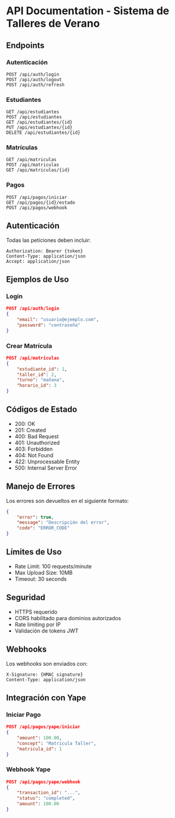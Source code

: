 # API Documentation - Sistema de Talleres de Verano

## Endpoints

### Autenticación
```
POST /api/auth/login
POST /api/auth/logout
POST /api/auth/refresh
```

### Estudiantes
```
GET /api/estudiantes
POST /api/estudiantes
GET /api/estudiantes/{id}
PUT /api/estudiantes/{id}
DELETE /api/estudiantes/{id}
```

### Matrículas
```
GET /api/matriculas
POST /api/matriculas
GET /api/matriculas/{id}
```

### Pagos
```
POST /api/pagos/iniciar
GET /api/pagos/{id}/estado
POST /api/pagos/webhook
```

## Autenticación

Todas las peticiones deben incluir:
```
Authorization: Bearer {token}
Content-Type: application/json
Accept: application/json
```

## Ejemplos de Uso

### Login
```json
POST /api/auth/login
{
    "email": "usuario@ejemplo.com",
    "password": "contraseña"
}
```

### Crear Matrícula
```json
POST /api/matriculas
{
    "estudiante_id": 1,
    "taller_id": 2,
    "turno": "mañana",
    "horario_id": 3
}
```

## Códigos de Estado

- 200: OK
- 201: Created
- 400: Bad Request
- 401: Unauthorized
- 403: Forbidden
- 404: Not Found
- 422: Unprocessable Entity
- 500: Internal Server Error

## Manejo de Errores

Los errores son devueltos en el siguiente formato:
```json
{
    "error": true,
    "message": "Descripción del error",
    "code": "ERROR_CODE"
}
```

## Límites de Uso

- Rate Limit: 100 requests/minute
- Max Upload Size: 10MB
- Timeout: 30 seconds

## Seguridad

- HTTPS requerido
- CORS habilitado para dominios autorizados
- Rate limiting por IP
- Validación de tokens JWT

## Webhooks

Los webhooks son enviados con:
```
X-Signature: {HMAC signature}
Content-Type: application/json
```

## Integración con Yape

### Iniciar Pago
```json
POST /api/pagos/yape/iniciar
{
    "amount": 100.00,
    "concept": "Matrícula Taller",
    "matricula_id": 1
}
```

### Webhook Yape
```json
POST /api/pagos/yape/webhook
{
    "transaction_id": "...",
    "status": "completed",
    "amount": 100.00
}
```